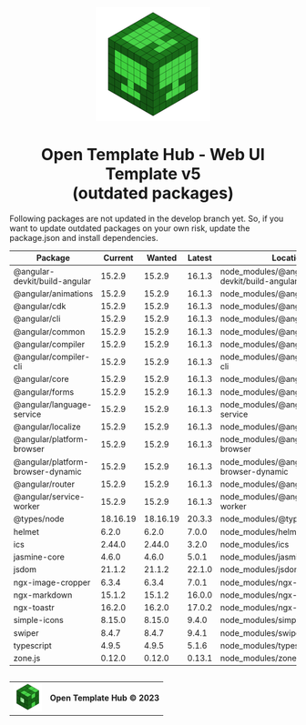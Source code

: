<p align="center">
  <a href="https://opentemplatehub.com">
    <img src="https://raw.githubusercontent.com/open-template-hub/open-template-hub.github.io/master/assets/logo/ui/web-ui-logo.png" alt="Logo" width=200>
  </a>
</p>


<h1 align="center">
Open Template Hub - Web UI Template v5
  <br/>
(outdated packages)
</h1>

Following packages are not updated in the develop branch yet. So, if you want to update outdated packages on your own risk, update the package.json and install dependencies.

| Package | Current | Wanted | Latest | Location |
| --- | --- | --- | --- | --- |
| @angular-devkit/build-angular | 15.2.9 | 15.2.9 | 16.1.3 | node_modules/@angular-devkit/build-angular |
| @angular/animations | 15.2.9 | 15.2.9 | 16.1.3 | node_modules/@angular/animations |
| @angular/cdk | 15.2.9 | 15.2.9 | 16.1.3 | node_modules/@angular/cdk |
| @angular/cli | 15.2.9 | 15.2.9 | 16.1.3 | node_modules/@angular/cli |
| @angular/common | 15.2.9 | 15.2.9 | 16.1.3 | node_modules/@angular/common |
| @angular/compiler | 15.2.9 | 15.2.9 | 16.1.3 | node_modules/@angular/compiler |
| @angular/compiler-cli | 15.2.9 | 15.2.9 | 16.1.3 | node_modules/@angular/compiler-cli |
| @angular/core | 15.2.9 | 15.2.9 | 16.1.3 | node_modules/@angular/core |
| @angular/forms | 15.2.9 | 15.2.9 | 16.1.3 | node_modules/@angular/forms |
| @angular/language-service | 15.2.9 | 15.2.9 | 16.1.3 | node_modules/@angular/language-service |
| @angular/localize | 15.2.9 | 15.2.9 | 16.1.3 | node_modules/@angular/localize |
| @angular/platform-browser | 15.2.9 | 15.2.9 | 16.1.3 | node_modules/@angular/platform-browser |
| @angular/platform-browser-dynamic | 15.2.9 | 15.2.9 | 16.1.3 | node_modules/@angular/platform-browser-dynamic |
| @angular/router | 15.2.9 | 15.2.9 | 16.1.3 | node_modules/@angular/router |
| @angular/service-worker | 15.2.9 | 15.2.9 | 16.1.3 | node_modules/@angular/service-worker |
| @types/node | 18.16.19 | 18.16.19 | 20.3.3 | node_modules/@types/node |
| helmet | 6.2.0 | 6.2.0 | 7.0.0 | node_modules/helmet |
| ics | 2.44.0 | 2.44.0 | 3.2.0 | node_modules/ics |
| jasmine-core | 4.6.0 | 4.6.0 | 5.0.1 | node_modules/jasmine-core |
| jsdom | 21.1.2 | 21.1.2 | 22.1.0 | node_modules/jsdom |
| ngx-image-cropper | 6.3.4 | 6.3.4 | 7.0.1 | node_modules/ngx-image-cropper |
| ngx-markdown | 15.1.2 | 15.1.2 | 16.0.0 | node_modules/ngx-markdown |
| ngx-toastr | 16.2.0 | 16.2.0 | 17.0.2 | node_modules/ngx-toastr |
| simple-icons | 8.15.0 | 8.15.0 | 9.4.0 | node_modules/simple-icons |
| swiper | 8.4.7 | 8.4.7 | 9.4.1 | node_modules/swiper |
| typescript | 4.9.5 | 4.9.5 | 5.1.6 | node_modules/typescript |
| zone.js | 0.12.0 | 0.12.0 | 0.13.1 | node_modules/zone.js |

<table align="right"><tr><td><a href="https://opentemplatehub.com"><img src="https://raw.githubusercontent.com/open-template-hub/open-template-hub.github.io/master/assets/logo/brand-logo.png" width="50px" alt="oth"/></a></td><td><b>Open Template Hub © 2023</b></td></tr></table>

